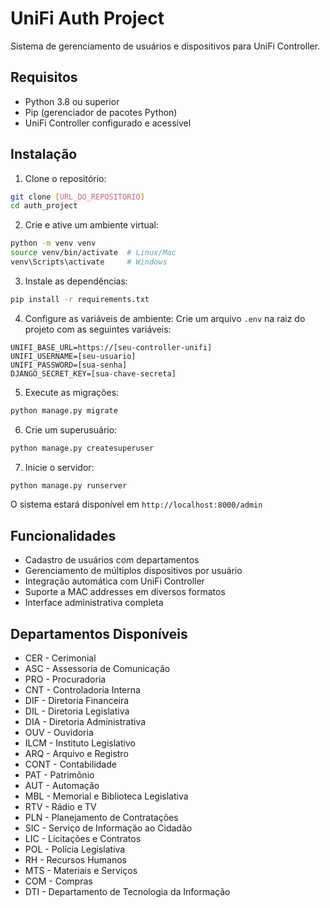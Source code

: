 # UniFi Auth Project

Sistema de gerenciamento de usuários e dispositivos para UniFi Controller.

## Requisitos

- Python 3.8 ou superior
- Pip (gerenciador de pacotes Python)
- UniFi Controller configurado e acessível

## Instalação

1. Clone o repositório:
```bash
git clone [URL_DO_REPOSITORIO]
cd auth_project
```

2. Crie e ative um ambiente virtual:
```bash
python -m venv venv
source venv/bin/activate  # Linux/Mac
venv\Scripts\activate     # Windows
```

3. Instale as dependências:
```bash
pip install -r requirements.txt
```

4. Configure as variáveis de ambiente:
Crie um arquivo `.env` na raiz do projeto com as seguintes variáveis:
```
UNIFI_BASE_URL=https://[seu-controller-unifi]
UNIFI_USERNAME=[seu-usuario]
UNIFI_PASSWORD=[sua-senha]
DJANGO_SECRET_KEY=[sua-chave-secreta]
```

5. Execute as migrações:
```bash
python manage.py migrate
```

6. Crie um superusuário:
```bash
python manage.py createsuperuser
```

7. Inicie o servidor:
```bash
python manage.py runserver
```

O sistema estará disponível em `http://localhost:8000/admin`

## Funcionalidades

- Cadastro de usuários com departamentos
- Gerenciamento de múltiplos dispositivos por usuário
- Integração automática com UniFi Controller
- Suporte a MAC addresses em diversos formatos
- Interface administrativa completa

## Departamentos Disponíveis

- CER - Cerimonial
- ASC - Assessoria de Comunicação
- PRO - Procuradoria
- CNT - Controladoria Interna
- DIF - Diretoria Financeira
- DIL - Diretoria Legislativa
- DIA - Diretoria Administrativa
- OUV - Ouvidoria
- ILCM - Instituto Legislativo
- ARQ - Arquivo e Registro
- CONT - Contabilidade
- PAT - Patrimônio
- AUT - Automação
- MBL - Memorial e Biblioteca Legislativa
- RTV - Rádio e TV
- PLN - Planejamento de Contratações
- SIC - Serviço de Informação ao Cidadão
- LIC - Licitações e Contratos
- POL - Polícia Legislativa
- RH - Recursos Humanos
- MTS - Materiais e Serviços
- COM - Compras
- DTI - Departamento de Tecnologia da Informação
